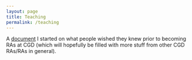 ```yaml
---
layout: page
title: Teaching
permalink: /teaching
---
```


A [document](https://docs.google.com/document/d/1w1bafVAGdvp10_zIIMALa6AoUgd_BHj7vlo8jyb-myQ/edit?usp=drive_web&ouid=118002888871617873574) I started on what people wished they knew prior to becoming RAs at CGD (which will hopefully be filled with more stuff from other CGD RAs/RAs in general).

